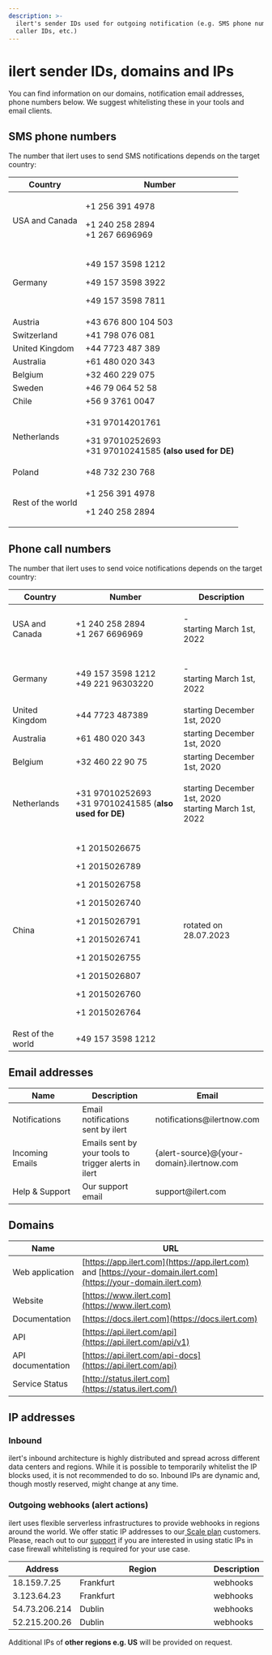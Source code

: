 ```yaml
---
description: >-
  ilert's sender IDs used for outgoing notification (e.g. SMS phone numbers,
  caller IDs, etc.)
---
```


# ilert sender IDs, domains and IPs

You can find information on our domains, notification email addresses, phone numbers below. We suggest whitelisting these in your tools and email clients.

## SMS phone numbers <a href="#sms-alerts" id="sms-alerts"></a>

The number that ilert uses to send SMS notifications depends on the target country:

| Country           | Number                                                                                              |
| ----------------- | --------------------------------------------------------------------------------------------------- |
| USA and Canada    | <p>+1 256 391 4978</p><p>+1 240 258 2894<br>+1 267 6696969</p>                                      |
| Germany           | <p>+49 157 3598 1212</p><p>+49 157 3598 3922</p><p>+49 157 3598 7811</p>                            |
| Austria           | +43 676 800 104 503                                                                                 |
| Switzerland       | +41 798 076 081                                                                                     |
| United Kingdom    | +44 7723 487 389                                                                                    |
| Australia         | +61 480 020 343                                                                                     |
| Belgium           | +32 460 229 075                                                                                     |
| Sweden            | +46 79 064 52 58                                                                                    |
| Chile             | +56 9 3761 0047                                                                                     |
| Netherlands       | <p>+31 97014201761</p><p>+31 97010252693<br>+31 97010241585 <strong>(also used for DE)</strong></p> |
| Poland            | +48 732 230 768                                                                                     |
| Rest of the world | <p>+1 256 391 4978</p><p>+1 240 258 2894</p>                                                        |

## Phone call numbers <a href="#voice-alerts" id="voice-alerts"></a>

The number that ilert uses to send voice notifications depends on the target country:

| Country           | Number                                                                                                                                                                                                   | Description                                                    |
| ----------------- | -------------------------------------------------------------------------------------------------------------------------------------------------------------------------------------------------------- | -------------------------------------------------------------- |
| USA and Canada    | <p>+1 240 258 2894<br>+1 267 6696969</p>                                                                                                                                                                 | <p>-<br>starting March 1st, 2022</p>                           |
| Germany           | <p>+49 157 3598 1212<br>+49 221 96303220</p>                                                                                                                                                             | <p>-<br>starting March 1st, 2022</p>                           |
| United Kingdom    | +44 7723 487389                                                                                                                                                                                          | starting December 1st, 2020                                    |
| Australia         | +61 480 020 343                                                                                                                                                                                          | starting December 1st, 2020                                    |
| Belgium           | +32 460 22 90 75                                                                                                                                                                                         | starting December 1st, 2020                                    |
| Netherlands       | <p>+31 97010252693<br>+31 97010241585 (<strong>also used for DE)</strong></p>                                                                                                                            | <p>starting December 1st, 2020<br>starting March 1st, 2022</p> |
| China             | <p>+1 2015026675</p><p>+1 2015026789</p><p>+1 2015026758</p><p>+1 2015026740</p><p>+1 2015026791</p><p>+1 2015026741</p><p>+1 2015026755</p><p>+1 2015026807</p><p>+1 2015026760</p><p>+1 2015026764</p> | rotated on 28.07.2023                                          |
| Rest of the world | +49 157 3598 1212                                                                                                                                                                                        |                                                                |

## Email addresses <a href="#email-services" id="email-services"></a>

<table><thead><tr><th width="212">Name</th><th width="251.66666666666669">Description</th><th>Email</th></tr></thead><tbody><tr><td>Notifications</td><td>Email notifications sent by ilert</td><td>notifications@ilertnow.com</td></tr><tr><td>Incoming Emails</td><td>Emails sent by your tools to trigger alerts in ilert</td><td>{alert-source}@{your-domain}.ilertnow.com</td></tr><tr><td>Help &#x26; Support</td><td>Our support email</td><td>support@ilert.com</td></tr></tbody></table>

## Domains <a href="#web-services" id="web-services"></a>

| Name              | URL                                                                                                               |
| ----------------- | ----------------------------------------------------------------------------------------------------------------- |
| Web application   | [https://app.ilert.com](https://app.ilert.com) and [https://your-domain.ilert.com](https://your-domain.ilert.com) |
| Website           | [https://www.ilert.com](https://www.ilert.com)                                                                    |
| Documentation     | [https://docs.ilert.com](https://docs.ilert.com)                                                                  |
| API               | [https://api.ilert.com/api](https://api.ilert.com/api/v1)                                                         |
| API documentation | [https://api.ilert.com/api-docs](https://api.ilert.com/api)                                                       |
| Service Status    | [http://status.ilert.com](https://status.ilert.com/)                                                              |

## IP addresses <a href="#email-services" id="email-services"></a>

### Inbound <a href="#email-services" id="email-services"></a>

ilert's inbound architecture is highly distributed and spread across different data centers and regions. While it is possible to temporarily whitelist the IP blocks used, it is not recommended to do so. Inbound IPs are dynamic and, though mostly reserved, might change at any time.

### Outgoing webhooks (alert actions) <a href="#email-services" id="email-services"></a>

ilert uses flexible serverless infrastructures to provide webhooks in regions around the world. We offer static IP addresses to our[ Scale plan](https://www.ilert.com/pricing) customers. Please, reach out to our [support](../../contact.md#support) if you are interested in using static IPs in case firewall whitelisting is required for your use case.

<table><thead><tr><th>Address</th><th width="279.6666666666667">Region</th><th>Description</th></tr></thead><tbody><tr><td>18.159.7.25</td><td>Frankfurt</td><td>webhooks</td></tr><tr><td>3.123.64.23</td><td>Frankfurt</td><td>webhooks</td></tr><tr><td>54.73.206.214</td><td>Dublin</td><td>webhooks</td></tr><tr><td>52.215.200.26</td><td>Dublin</td><td>webhooks</td></tr></tbody></table>

Additional IPs of **other regions e.g. US** will be provided on request.
